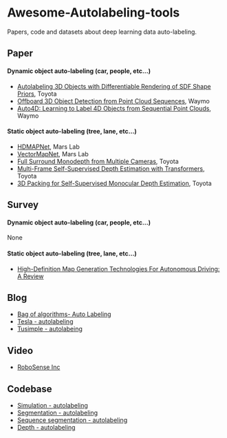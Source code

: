 # Awesome-Autolabeling-tools
Papers, code and datasets about deep learning data auto-labeling.

## Paper
#### Dynamic object auto-labeling (car, people, etc...)
- [Autolabeling 3D Objects with Differentiable Rendering of SDF Shape Priors](https://arxiv.org/abs/1911.11288), Toyota
- [Offboard 3D Object Detection from Point Cloud Sequences](https://arxiv.org/abs/2103.05073), Waymo
- [Auto4D: Learning to Label 4D Objects from Sequential Point Clouds](https://arxiv.org/abs/2101.06586), Waymo
#### Static object auto-labeling (tree, lane, etc...)
- [HDMAPNet](https://arxiv.org/abs/2107.06307), Mars Lab
- [VectorMapNet](https://arxiv.org/abs/2206.08920), Mars Lab
- [Full Surround Monodepth from Multiple Cameras](https://arxiv.org/abs/2104.00152), Toyota
- [Multi-Frame Self-Supervised Depth Estimation with Transformers](https://arxiv.org/abs/2204.07616), Toyota
- [3D Packing for Self-Supervised Monocular Depth Estimation](https://arxiv.org/abs/1905.02693), Toyota

## Survey
#### Dynamic object auto-labeling (car, people, etc...)
None
#### Static object auto-labeling (tree, lane, etc...)
- [High-Definition Map Generation Technologies For Autonomous Driving: A Review](https://arxiv.org/abs/2206.05400)

## Blog 
- [Bag of algorithms- Auto Labeling](https://zhuanlan.zhihu.com/p/533907821)
- [Tesla - autolabeling](https://zhuanlan.zhihu.com/p/466426243)
- [Tusimple - autolabeing](https://zhuanlan.zhihu.com/p/541893317)

## Video
- [RoboSense Inc](https://www.bilibili.com/video/BV1gK4y1x7Yh?from=search&seid=6201001844239327003&spm_id_from=333.337.0.0&vd_source=d6d7e511367717333c372785d76ae938)

## Codebase
- [Simulation - autolabeling](https://github.com/UsmanJafri/LiDAR-GTA-V)
- [Segmentation - autolabeling](https://github.com/PRBonn/auto-mos)
- [Sequence segmentation - autolabeling](https://github.com/Likarian/AutomaticLabeledLiDARSequence)
- [Depth - autolabeling](https://github.com/TRI-ML/vidar)
